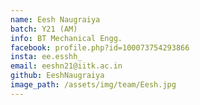 ```yaml
---
name: Eesh Naugraiya
batch: Y21 (AM)
info: BT Mechanical Engg.
facebook: profile.php?id=100073754293866
insta: ee.esshh_
email: eeshn21@iitk.ac.in
github: EeshNaugraiya
image_path: /assets/img/team/Eesh.jpg
---
```

